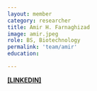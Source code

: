 ```yaml
---
layout: member
category: researcher
title: Amir H. Farnaghizad
image: amir.jpeg
role: BS, Biotechnology
permalink: 'team/amir'
education:

---
```


**[[LINKEDIN]](https://linkedin.com/in/amirfarnzad)**

